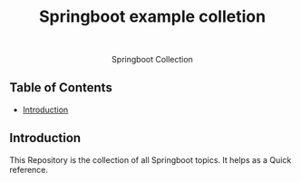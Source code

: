 <h1 align="center"> Springboot example colletion </h1> <br>

<p align="center">
  Springboot Collection
</p>


## Table of Contents

- [Introduction](#introduction)



## Introduction
This Repository is the collection of all Springboot topics. It helps as a Quick reference.